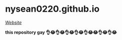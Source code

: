 # nysean0220.github.io

*[Website](http://nysean0220.github.io)*





****this repository gay 👌😂👌😂👌😂👌😂👌😂😂👌😂👌😂****
